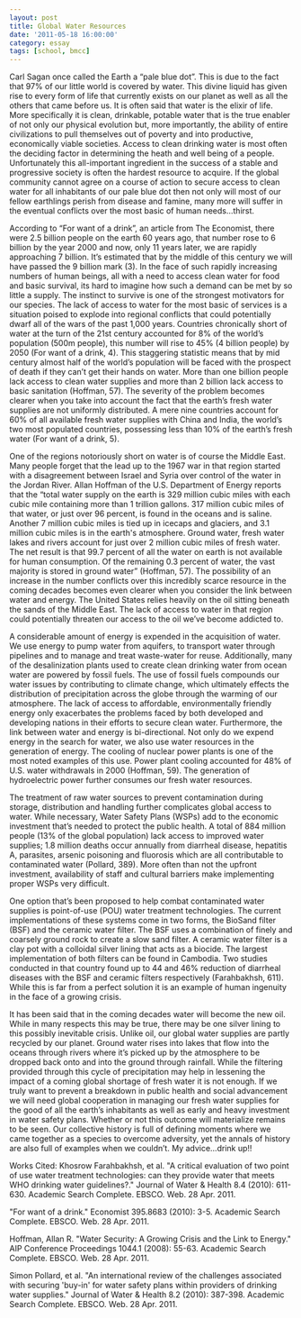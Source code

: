 ```yaml
---
layout: post
title: Global Water Resources
date: '2011-05-18 16:00:00'
category: essay
tags: [school, bmcc]
---
```


Carl Sagan once called the Earth a “pale blue dot”. This is due to the fact that 97% of our little world is covered by water. This divine liquid has given rise to every form of life that currently exists on our planet as well as all the others that came before us. It is often said that water is the elixir of life. More specifically it is clean, drinkable, potable water that is the true enabler of not only our physical evolution but, more importantly, the ability of entire civilizations to pull themselves out of poverty and into productive, economically viable societies. Access to clean drinking water is most often the deciding factor in determining the heath and well being of a people. Unfortunately this all-important ingredient in the success of a stable and progressive society is often the hardest resource to acquire. If the global community cannot agree on a course of action to secure access to clean water for all inhabitants of our pale blue dot then not only will most of our fellow earthlings perish from disease and famine, many more will suffer in the eventual conflicts over the most basic of human needs…thirst.

According to “For want of a drink”, an article from The Economist, there were 2.5 billion people on the earth 60 years ago, that number rose to 6 billion by the year 2000 and now, only 11 years later, we are rapidly approaching 7 billion. It’s estimated that by the middle of this century we will have passed the 9 billion mark (3). In the face of such rapidly increasing numbers of human beings, all with a need to access clean water for food and basic survival, its hard to imagine how such a demand can be met by so little a supply. The instinct to survive is one of the strongest motivators for our species. The lack of access to water for the most basic of services is a situation poised to explode into regional conflicts that could potentially dwarf all of the wars of the past 1,000 years. Countries chronically short of water at the turn of the 21st century accounted for 8% of the world’s population (500m people), this number will rise to 45% (4 billion people) by 2050 (For want of a drink, 4). This staggering statistic means that by mid century almost half of the world’s population will be faced with the prospect of death if they can’t get their hands on water. More than one billion people lack access to clean water supplies and more than 2 billion lack access to basic sanitation (Hoffman, 57). The severity of the problem becomes clearer when you take into account the fact that the earth’s fresh water supplies are not uniformly distributed. A mere nine countries account for 60% of all available fresh water supplies with China and India, the world’s two most populated countries, possessing less than 10% of the earth’s fresh water (For want of a drink, 5).

One of the regions notoriously short on water is of course the Middle East. Many people forget that the lead up to the 1967 war in that region started with a disagreement between Israel and Syria over control of the water in the Jordan River. Allan Hoffman of the U.S. Department of Energy reports that the “total water supply on the earth is 329 million cubic miles with each cubic mile containing more than 1 trillion gallons. 317 million cubic miles of that water, or just over 96 percent, is found in the oceans and is saline. Another 7 million cubic miles is tied up in icecaps and glaciers, and 3.1 million cubic miles is in the earth's atmosphere. Ground water, fresh water lakes and rivers account for just over 2 million cubic miles of fresh water. The net result is that 99.7 percent of all the water on earth is not available for human consumption. Of the remaining 0.3 percent of water, the vast majority is stored in ground water” (Hoffman, 57). The possibility of an increase in the number conflicts over this incredibly scarce resource in the coming decades becomes even clearer when you consider the link between water and energy. The United States relies heavily on the oil sitting beneath the sands of the Middle East. The lack of access to water in that region could potentially threaten our access to the oil we’ve become addicted to.

A considerable amount of energy is expended in the acquisition of water. We use energy to pump water from aquifers, to transport water through pipelines and to manage and treat waste-water for reuse. Additionally, many of the desalinization plants used to create clean drinking water from ocean water are powered by fossil fuels. The use of fossil fuels compounds our water issues by contributing to climate change, which ultimately effects the distribution of precipitation across the globe through the warming of our atmosphere. The lack of access to affordable, environmentally friendly energy only exacerbates the problems faced by both developed and developing nations in their efforts to secure clean water. Furthermore, the link between water and energy is bi-directional. Not only do we expend energy in the search for water, we also use water resources in the generation of energy. The cooling of nuclear power plants is one of the most noted examples of this use. Power plant cooling accounted for 48% of U.S. water withdrawals in 2000 (Hoffman, 59). The generation of hydroelectric power further consumes our fresh water resources.

The treatment of raw water sources to prevent contamination during storage, distribution and handling further complicates global access to water. While necessary, Water Safety Plans (WSPs) add to the economic investment that’s needed to protect the public health. A total of 884 million people (13% of the global population) lack access to improved water supplies; 1.8 million deaths occur annually from diarrheal disease, hepatitis A, parasites, arsenic poisoning and fluorosis which are all contributable to contaminated water (Pollard, 389). More often than not the upfront investment, availability of staff and cultural barriers make implementing proper WSPs very difficult.

One option that’s been proposed to help combat contaminated water supplies is point-of-use (POU) water treatment technologies. The current implementations of these systems come in two forms, the BioSand filter (BSF) and the ceramic water filter. The BSF uses a combination of finely and coarsely ground rock to create a slow sand filter. A ceramic water filter is a clay pot with a colloidal silver lining that acts as a biocide. The largest implementation of both filters can be found in Cambodia. Two studies conducted in that country found up to 44 and 46% reduction of diarrheal diseases with the BSF and ceramic filters respectively (Farahbakhsh, 611). While this is far from a perfect solution it is an example of human ingenuity in the face of a growing crisis.

It has been said that in the coming decades water will become the new oil. While in many respects this may be true, there may be one silver lining to this possibly inevitable crisis. Unlike oil, our global water supplies are partly recycled by our planet. Ground water rises into lakes that flow into the oceans through rivers where it’s picked up by the atmosphere to be dropped back onto and into the ground through rainfall. While the filtering provided through this cycle of precipitation may help in lessening the impact of a coming global shortage of fresh water it is not enough. If we truly want to prevent a breakdown in public health and social advancement we will need global cooperation in managing our fresh water supplies for the good of all the earth’s inhabitants as well as early and heavy investment in water safety plans. Whether or not this outcome will materialize remains to be seen. Our collective history is full of defining moments where we came together as a species to overcome adversity, yet the annals of history are also full of examples when we couldn’t. My advice…drink up!!

Works Cited:
Khosrow Farahbakhsh, et al. "A critical evaluation of two point of use water treatment technologies: can they provide water that meets WHO drinking water guidelines?." Journal of Water & Health 8.4 (2010): 611-630. Academic Search Complete. EBSCO. Web. 28 Apr. 2011.

"For want of a drink." Economist 395.8683 (2010): 3-5. Academic Search Complete. EBSCO. Web. 28 Apr. 2011.

Hoffman, Allan R. "Water Security: A Growing Crisis and the Link to Energy." AIP Conference Proceedings 1044.1 (2008): 55-63. Academic Search Complete. EBSCO. Web. 28 Apr. 2011.

Simon Pollard, et al. "An international review of the challenges associated with securing 'buy-in' for water safety plans within providers of drinking water supplies." Journal of Water & Health 8.2 (2010): 387-398. Academic Search Complete. EBSCO. Web. 28 Apr. 2011.